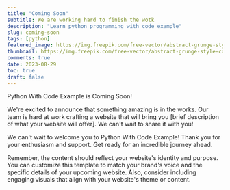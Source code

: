```yaml
---
title: "Coming Soon"
subtitle: We are working hard to finish the wotk
description: "Learn python programming with code example"
slug: coming-soon
tags: [python]
featured_image: https://img.freepik.com/free-vector/abstract-grunge-style-coming-soon-with-black-splatter_1017-26690.jpg?w=2000
thumbnail: https://img.freepik.com/free-vector/abstract-grunge-style-coming-soon-with-black-splatter_1017-26690.jpg?w=2000
comments: true
date: 2023-08-29
toc: true
draft: false
---
```


Python With Code Example is Coming Soon!

We're excited to announce that something amazing is in the works. Our team is hard at work crafting a website that will bring you [brief description of what your website will offer]. We can't wait to share it with you!

We can't wait to welcome you to Python With Code Example! Thank you for your enthusiasm and support. Get ready for an incredible journey ahead.

Remember, the content should reflect your website's identity and purpose. You can customize this template to match your brand's voice and the specific details of your upcoming website. Also, consider including engaging visuals that align with your website's theme or content.